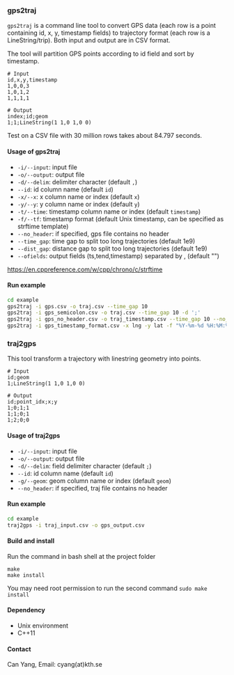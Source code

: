 ### gps2traj

`gps2traj` is a command line tool to convert GPS data (each row is a point containing id, x, y, timestamp fields) to trajectory format (each row is a LineString/trip). Both input and output are in CSV format.

The tool will partition GPS points according to id field and sort by timestamp.

```
# Input
id,x,y,timestamp
1,0,0,3
1,0,1,2
1,1,1,1

# Output
index;id;geom
1;1;LineString(1 1,0 1,0 0)
```

Test on a CSV file with 30 million rows takes about 84.797 seconds.

#### Usage of gps2traj

- `-i/--input`: input file
- `-o/--output`: output file
- `-d/--delim`: delimiter character (default `,`)
- `--id`: id column name (default `id`)
- `-x/--x`: x column name or index (default `x`)
- `-y/--y`: y column name or index (default `y`)
- `-t/--time`: timestamp column name or index (default `timestamp`)
- `-f/--tf`: timestamp format (default Unix timestamp, can be specified as strftime template)
- `--no_header`: if specified, gps file contains no header
- `--time_gap`: time gap to split too long trajectories (default 1e9)
- `--dist_gap`: distance gap to split too long trajectories (default 1e9)
- `--ofields`: output fields (ts,tend,timestamp) separated by , (default "")

https://en.cppreference.com/w/cpp/chrono/c/strftime

#### Run example

```bash
cd example
gps2traj -i gps.csv -o traj.csv --time_gap 10
gps2traj -i gps_semicolon.csv -o traj.csv --time_gap 10 -d ';'
gps2traj -i gps_no_header.csv -o traj_timestamp.csv --time_gap 10 --no_header --id 0 -x 2 -y 3 -t 1 --ofields ts,tend,timestamp
gps2traj -i gps_timestamp_format.csv -x lng -y lat -f "%Y-%m-%d %H:%M:%S" --ofields timestamp -o traj_format.csv
```

### traj2gps

This tool transform a trajectory with linestring geometry into points.

```
# Input
id;geom
1;LineString(1 1,0 1,0 0)

# Output
id;point_idx;x;y
1;0;1;1
1;1;0;1
1;2;0;0
```

#### Usage of traj2gps

- `-i/--input`: input file
- `-o/--output`: output file
- `-d/--delim`: field delimiter character (default `;`)
- `--id`: id column name (default `id`)
- `-g/--geom`: geom column name or index (default `geom`)
- `--no_header`: if specified, traj file contains no header

#### Run example

```bash
cd example
traj2gps -i traj_input.csv -o gps_output.csv
```

#### Build and install

Run the command in bash shell at the project folder

```
make
make install
```

You may need root permission to run the second command `sudo make install`


#### Dependency

- Unix environment
- C++11

#### Contact

Can Yang, Email: cyang(at)kth.se
